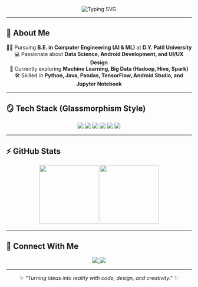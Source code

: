 <!-- Futuristic GitHub Profile README -->

<p align="center">
  <img src="https://readme-typing-svg.herokuapp.com?font=Orbitron&size=28&duration=3000&color=00F0FF&center=true&vCenter=true&lines=Hey+👋+I'm+Gaurang;AI+%26+ML+Engineer;Data+Science+Enthusiast;Android+Developer;UI%2FUX+Explorer" alt="Typing SVG" />
</p>

---

## 🌌 About Me  

<div align="center">

🧑‍🎓 Pursuing **B.E. in Computer Engineering (AI & ML)** at **D.Y. Patil University**  
💻 Passionate about **Data Science, Android Development, and UI/UX Design**  
🚀 Currently exploring **Machine Learning, Big Data (Hadoop, Hive, Spark)**  
🛠️ Skilled in **Python, Java, Pandas, TensorFlow, Android Studio, and Jupyter Notebook**  

</div>

---

## 🪞 Tech Stack (Glassmorphism Style)

<p align="center">
  <img src="https://img.shields.io/badge/-Python-0d1117?style=for-the-badge&logo=python&logoColor=00f0ff&labelColor=1a1a1a&color=1a1a1a&cacheSeconds=3600&logoWidth=30&logoColor=white" />
  <img src="https://img.shields.io/badge/-Java-0d1117?style=for-the-badge&logo=openjdk&logoColor=ff0066&labelColor=1a1a1a&color=1a1a1a" />
  <img src="https://img.shields.io/badge/-TensorFlow-0d1117?style=for-the-badge&logo=tensorflow&logoColor=ff8800&labelColor=1a1a1a&color=1a1a1a" />
  <img src="https://img.shields.io/badge/-Android_Studio-0d1117?style=for-the-badge&logo=androidstudio&logoColor=00ff88&labelColor=1a1a1a&color=1a1a1a" />
  <img src="https://img.shields.io/badge/-Pandas-0d1117?style=for-the-badge&logo=pandas&logoColor=00f0ff&labelColor=1a1a1a&color=1a1a1a" />
  <img src="https://img.shields.io/badge/-Jupyter-0d1117?style=for-the-badge&logo=jupyter&logoColor=ffaa00&labelColor=1a1a1a&color=1a1a1a" />
</p>

---

## ⚡ GitHub Stats  

<p align="center">
  <img src="https://github-readme-stats.vercel.app/api?username=gaurangrane&show_icons=true&theme=radical&hide_border=true&bg_color=0d1117&title_color=00f0ff&icon_color=ff0088&text_color=ffffff" height="160"/>
  <img src="https://github-readme-streak-stats.herokuapp.com/?user=gaurangrane&theme=radical&hide_border=true&background=0d1117&ring=ff0088&fire=00f0ff&currStreakLabel=ffffff" height="160"/>
</p>

---

## 🌟 Connect With Me  

<p align="center">
  <a href="https://www.linkedin.com/in/gaurang-r-452139209/">
    <img src="https://img.shields.io/badge/-LinkedIn-0A66C2?style=for-the-badge&logo=linkedin&logoColor=white" />
  </a>
  <a href="mailto:gaurangrane2004@gmail.com">
    <img src="https://img.shields.io/badge/-Email-D14836?style=for-the-badge&logo=gmail&logoColor=white" />
  </a>
</p>

---

<div align="center">
  
✨ *“Turning ideas into reality with code, design, and creativity.”* ✨  

</div>
